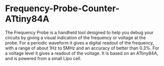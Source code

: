 # Frequency-Probe-Counter-ATtiny84A
The Frequency Probe is a handheld tool designed to help you debug your circuits by giving a visual indication of the frequency or voltage at the probe. For a periodic waveform it gives a digital readout of the frequency, with a range of about 1Hz to 5MHz and an accuracy of better than 0.3%. For a voltage level it gives a readout of the voltage. It is based on an ATtiny84A, and is powered from a small Lipo cell.
